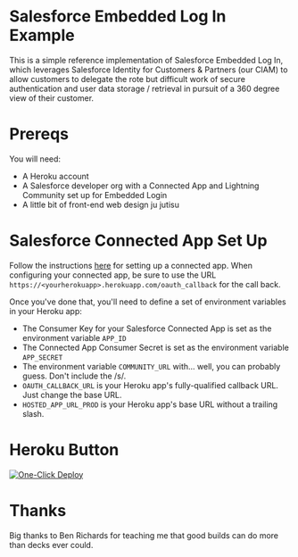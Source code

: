 # Salesforce Embedded Log In Example

This is a simple reference implementation of Salesforce Embedded Log In, which leverages Salesforce Identity for Customers & Partners (our CIAM) to allow customers to delegate the rote but difficult work of secure authentication and user data storage / retrieval in pursuit of a 360 degree view of their customer.

# Prereqs

You will need:

* A Heroku account
* A Salesforce developer org with a Connected App and Lightning Community set up for Embedded Login
* A little bit of front-end web design ju jutisu

# Salesforce Connected App Set Up
Follow the instructions [here](https://developer.salesforce.com/docs/atlas.en-us.externalidentityImplGuide.meta/externalidentityImplGuide/external_identity_login_step_2.htm) for setting up a connected app. When configuring your connected app, be sure to use the URL `https://<yourherokuapp>.herokuapp.com/oauth_callback` for the call back.

Once you've done that, you'll need to define a set of environment variables in your Heroku app:
* The Consumer Key for your Salesforce Connected App is set as the environment variable `APP_ID`
* The Connected App Consumer Secret is set as the environment variable `APP_SECRET`
* The environment variable `COMMUNITY_URL` with... well, you can probably guess. Don't include the /s/.
* `OAUTH_CALLBACK_URL` is your Heroku app's fully-qualified callback URL. Just change the base URL.
* `HOSTED_APP_URL_PROD` is your Heroku app's base URL without a trailing slash.

# Heroku Button

[![One-Click Deploy](https://www.herokucdn.com/deploy/button.svg)](https://heroku.com/deploy)

# Thanks

Big thanks to Ben Richards for teaching me that good builds can do more than decks ever could.
